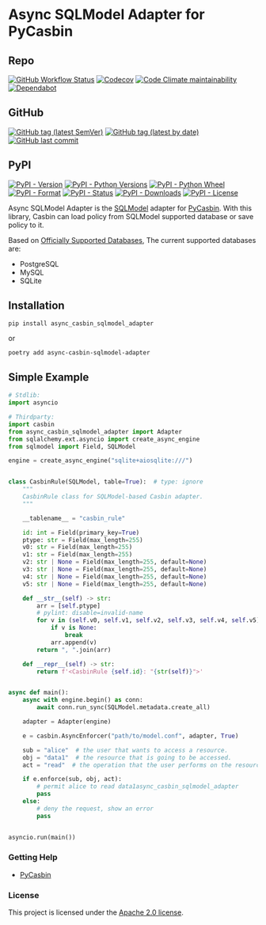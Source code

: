 Async SQLModel Adapter for PyCasbin
====

## Repo
[![GitHub Workflow Status](https://img.shields.io/github/actions/workflow/status/shepilov-vladislav/async-casbin-sqlmodel-adapter/pytest.yml?branch=main?logo=github&style=for-the-badge)](https://github.com/shepilov-vladislav/async-casbin-sqlmodel-adapter)
[![Codecov](https://img.shields.io/codecov/c/github/shepilov-vladislav/async-casbin-sqlmodel-adapter?logo=codecov&style=for-the-badge)](https://github.com/shepilov-vladislav/async-casbin-sqlmodel-adapter)
[![Code Climate maintainability](https://img.shields.io/codeclimate/maintainability/shepilov-vladislav/async-casbin-sqlmodel-adapter?logo=code%20climate&style=for-the-badge)](https://codeclimate.com/github/shepilov-vladislav/async-casbin-sqlmodel-adapter/maintainability)
[![Dependabot](https://img.shields.io/badge/dependabot-Active-brightgreen?logo=dependabot&style=for-the-badge)](https://github.com/shepilov-vladislav/async-casbin-sqlmodel-adapter)


## GitHub

[![GitHub tag (latest SemVer)](https://img.shields.io/github/v/tag/shepilov-vladislav/async-casbin-sqlmodel-adapter?label=latest%20stable&sort=semver&style=for-the-badge)](https://github.com/shepilov-vladislav/async-casbin-sqlmodel-adapter/releases)
[![GitHub tag (latest by date)](https://img.shields.io/github/v/tag/shepilov-vladislav/async-casbin-sqlmodel-adapter?label=latest%20unstable&style=for-the-badge)](https://github.com/shepilov-vladislav/async-casbin-sqlmodel-adapter/releases)
[![GitHub last commit](https://img.shields.io/github/last-commit/shepilov-vladislav/async-casbin-sqlmodel-adapter?style=for-the-badge)](https://github.com/shepilov-vladislav/async-casbin-sqlmodel-adapter/commits/master)

## PyPI

[![PyPI - Version](https://img.shields.io/pypi/v/async-casbin-sqlmodel-adapter?style=for-the-badge)](https://pypi.org/project/async-casbin-sqlmodel-adapter)
[![PyPI - Python Versions](https://img.shields.io/pypi/pyversions/async-casbin-sqlmodel-adapter?style=for-the-badge)](https://pypi.org/project/async-casbin-sqlmodel-adapter)
[![PyPI - Python Wheel](https://img.shields.io/pypi/wheel/async-casbin-sqlmodel-adapter?style=for-the-badge)](https://pypi.org/project/async-casbin-sqlmodel-adapter)
[![PyPI - Format](https://img.shields.io/pypi/format/async-casbin-sqlmodel-adapter?style=for-the-badge)](https://pypi.org/project/async-casbin-sqlmodel-adapter)
[![PyPI - Status](https://img.shields.io/pypi/status/async-casbin-sqlmodel-adapter?style=for-the-badge)](https://pypi.org/project/async-casbin-sqlmodel-adapter)
[![PyPI - Downloads](https://img.shields.io/pypi/dd/async-casbin-sqlmodel-adapter?style=for-the-badge)](https://pypi.org/project/async-casbin-sqlmodel-adapter)
[![PyPI - License](https://img.shields.io/pypi/l/async-casbin-sqlmodel-adapter?style=for-the-badge)](https://pypi.org/project/async-casbin-sqlmodel-adapter)

Async SQLModel Adapter is the [SQLModel](https://github.com/tiangolo/sqlmodel) adapter for [PyCasbin](https://github.com/casbin/pycasbin). With this library, Casbin can load policy from SQLModel supported database or save policy to it.

Based on [Officially Supported Databases](https://github.com/tiangolo/sqlmodel), The current supported databases are:

- PostgreSQL
- MySQL
- SQLite

## Installation

```
pip install async_casbin_sqlmodel_adapter
```

or

```
poetry add async-casbin-sqlmodel-adapter
```

## Simple Example

```python
# Stdlib:
import asyncio

# Thirdparty:
import casbin
from async_casbin_sqlmodel_adapter import Adapter
from sqlalchemy.ext.asyncio import create_async_engine
from sqlmodel import Field, SQLModel

engine = create_async_engine("sqlite+aiosqlite:///")


class CasbinRule(SQLModel, table=True):  # type: ignore
    """
    CasbinRule class for SQLModel-based Casbin adapter.
    """

    __tablename__ = "casbin_rule"

    id: int = Field(primary_key=True)
    ptype: str = Field(max_length=255)
    v0: str = Field(max_length=255)
    v1: str = Field(max_length=255)
    v2: str | None = Field(max_length=255, default=None)
    v3: str | None = Field(max_length=255, default=None)
    v4: str | None = Field(max_length=255, default=None)
    v5: str | None = Field(max_length=255, default=None)

    def __str__(self) -> str:
        arr = [self.ptype]
        # pylint: disable=invalid-name
        for v in (self.v0, self.v1, self.v2, self.v3, self.v4, self.v5):
            if v is None:
                break
            arr.append(v)
        return ", ".join(arr)

    def __repr__(self) -> str:
        return f'<CasbinRule {self.id}: "{str(self)}">'


async def main():
    async with engine.begin() as conn:
        await conn.run_sync(SQLModel.metadata.create_all)

    adapter = Adapter(engine)

    e = casbin.AsyncEnforcer("path/to/model.conf", adapter, True)

    sub = "alice"  # the user that wants to access a resource.
    obj = "data1"  # the resource that is going to be accessed.
    act = "read"  # the operation that the user performs on the resource.

    if e.enforce(sub, obj, act):
        # permit alice to read data1async_casbin_sqlmodel_adapter
        pass
    else:
        # deny the request, show an error
        pass


asyncio.run(main())
```


### Getting Help

- [PyCasbin](https://github.com/casbin/pycasbin)

### License

This project is licensed under the [Apache 2.0 license](LICENSE).
